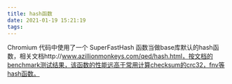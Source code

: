 ```yaml
---
title: hash函数
date: 2021-01-19 15:21:19
tags:
---
```


Chromium 代码中使用了一个 SuperFastHash 函数当做base库默认的hash函数，相关文档http://www.azillionmonkeys.com/qed/hash.html，按文档的benchmark测试结果，该函数的性能远高于常用计算checksum的crc32，fnv等hash函数。
